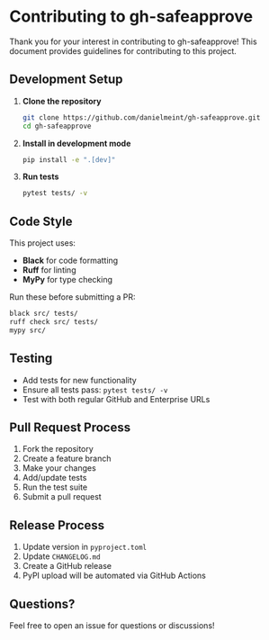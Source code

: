 # Contributing to gh-safeapprove

Thank you for your interest in contributing to gh-safeapprove! This document provides guidelines for contributing to this project.

## Development Setup

1. **Clone the repository**
   ```bash
   git clone https://github.com/danielmeint/gh-safeapprove.git
   cd gh-safeapprove
   ```

2. **Install in development mode**
   ```bash
   pip install -e ".[dev]"
   ```

3. **Run tests**
   ```bash
   pytest tests/ -v
   ```

## Code Style

This project uses:
- **Black** for code formatting
- **Ruff** for linting
- **MyPy** for type checking

Run these before submitting a PR:
```bash
black src/ tests/
ruff check src/ tests/
mypy src/
```

## Testing

- Add tests for new functionality
- Ensure all tests pass: `pytest tests/ -v`
- Test with both regular GitHub and Enterprise URLs

## Pull Request Process

1. Fork the repository
2. Create a feature branch
3. Make your changes
4. Add/update tests
5. Run the test suite
6. Submit a pull request

## Release Process

1. Update version in `pyproject.toml`
2. Update `CHANGELOG.md`
3. Create a GitHub release
4. PyPI upload will be automated via GitHub Actions

## Questions?

Feel free to open an issue for questions or discussions! 
